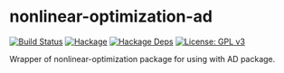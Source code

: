 nonlinear-optimization-ad
=========================

[![Build Status](https://secure.travis-ci.org/msakai/nonlinear-optimization-ad.png?branch=master)](http://travis-ci.org/msakai/nonlinear-optimization-ad)
[![Hackage](https://img.shields.io/hackage/v/nonlinear-optimization-ad.svg)](https://hackage.haskell.org/package/nonlinear-optimization-ad)
[![Hackage Deps](https://img.shields.io/hackage-deps/v/nonlinear-optimization-ad.svg)](https://packdeps.haskellers.com/feed?needle=nonlinear-optimization-ad)
[![License: GPL v3](https://img.shields.io/badge/License-GPL%20v3-blue.svg)](https://www.gnu.org/licenses/gpl-3.0)

Wrapper of nonlinear-optimization package for using with AD package.

